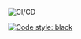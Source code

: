 ![CI/CD](https://github.com/0xsirsaif/text-summ-app/actions/workflows/main.yml/badge.svg?branch=main)

[![Code style: black](https://img.shields.io/badge/code%20style-black-000000.svg)](https://github.com/psf/black)
